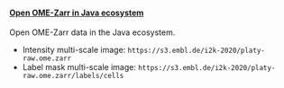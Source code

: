 <h4 id="ome-zarr-open-java"><a href="#ome-zarr-open-java">Open OME-Zarr in Java ecosystem</a></h4>

Open OME-Zarr data in the Java ecosystem.

- Intensity multi-scale image: `https://s3.embl.de/i2k-2020/platy-raw.ome.zarr`
- Label mask multi-scale image: `https://s3.embl.de/i2k-2020/platy-raw.ome.zarr/labels/cells`
